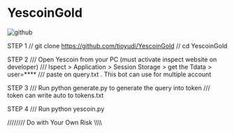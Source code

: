 # YescoinGold

![github](https://github.com/user-attachments/assets/fac4fb29-f10f-4045-8e64-2374b886b754)

STEP 1
// git clone https://github.com/tioyudi/YescoinGold
// cd YescoinGold

STEP 2
/// Open Yescoin from your PC (must activate inspect website on developer)
/// Ispect > Application > Session Storage > get the Tdata > user=****
/// paste on query.txt . This bot can use for multiple account

STEP 3
/// Run python generate.py to generate the query into token
/// token can write auto to tokens.txt

STEP 4
/// Run python yescoin.py


//////// Do with Your Own Risk \\\\\\\\
